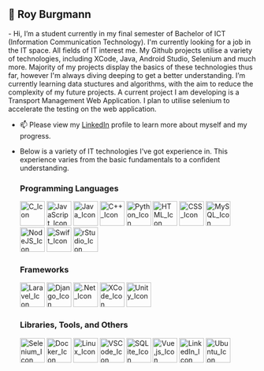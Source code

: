 <h2>👋 Roy Burgmann</h2> 
- Hi, I’m a student currently in my final semester of Bachelor of ICT (Information Communication Technology). I'm currently looking for a job in the IT       space. All fields of IT interest me. My Github projects utilise a variety of technologies, including XCode, Java, Android Studio, Selenium and much more.   Majority of my projects display the basics of these technologies thus far, however I'm always diving deeping to get a better understanding. I’m currently   learning data stuctures and algorithms, with the aim to reduce the complexity of my future projects. A current project I am developing is a Transport       Management Web Application. I plan to utilise selenium to accelerate the testing on the web application.  

- 📫 Please view my <a href="linkedin.com/in/roy-burgmann-0a59bb228">LinkedIn</a> profile to learn more about myself and my progress.
- Below is a variety of IT technologies I've got experience in. This experience varies from the basic fundamentals to a confident understanding.
    <h3>Programming Languages</h3>
    <img width="50px "src="https://cdn.jsdelivr.net/gh/devicons/devicon/icons/c/c-original.svg" alt="C_Icon">
    <img width="50px "src="https://cdn.jsdelivr.net/gh/devicons/devicon/icons/javascript/javascript-plain.svg" alt="JavaScript_Icon">
    <img width="50px" src="https://cdn.jsdelivr.net/gh/devicons/devicon/icons/java/java-original.svg" alt="Java_Icon">
    <img width="50px" src="https://cdn.jsdelivr.net/gh/devicons/devicon/icons/cplusplus/cplusplus-original.svg" alt="C++_Icon">
    <img width="50px" src="https://cdn.jsdelivr.net/gh/devicons/devicon/icons/python/python-original.svg" alt="Python_Icon">
    <img width="50px" src="https://cdn.jsdelivr.net/gh/devicons/devicon/icons/html5/html5-original.svg" alt="HTML_Icon">
    <img width="50px" src="https://cdn.jsdelivr.net/gh/devicons/devicon/icons/css3/css3-original.svg" alt="CSS_Icon">
    <img width="50px" src="https://cdn.jsdelivr.net/gh/devicons/devicon/icons/mysql/mysql-original-wordmark.svg" alt="MySQL_Icon">
    <img width="50px" src="https://cdn.jsdelivr.net/gh/devicons/devicon/icons/nodejs/nodejs-original.svg" alt="NodeJS_Icon">
    <img width="50px" src="https://cdn.jsdelivr.net/gh/devicons/devicon/icons/swift/swift-original.svg" alt="Swift_Icon">
    <img width="50px" src="https://cdn.jsdelivr.net/gh/devicons/devicon/icons/rstudio/rstudio-original.svg" alt="rStudio_Icon">


    <h3>Frameworks</h3>
    <img width="50px "src="https://cdn.jsdelivr.net/gh/devicons/devicon/icons/laravel/laravel-plain-wordmark.svg" alt="Laravel_Icon">
    <img width="50px" src="https://cdn.jsdelivr.net/gh/devicons/devicon/icons/django/django-plain-wordmark.svg" alt="Django_Icon">
    <img width="50px" src="https://cdn.jsdelivr.net/gh/devicons/devicon/icons/dotnetcore/dotnetcore-original.svg" alt=".Net_Icon">
    <img width="50px" src="https://cdn.jsdelivr.net/gh/devicons/devicon/icons/xcode/xcode-original.svg" alt="XCode_Icon">
    <img width="50px" src="https://cdn.jsdelivr.net/gh/devicons/devicon/icons/unity/unity-original-wordmark.svg" alt="Unity_Icon">



    <h3>Libraries, Tools, and Others</h3>
    <img width="50px "src="https://cdn.jsdelivr.net/gh/devicons/devicon/icons/selenium/selenium-original.svg" alt="Selenium_Icon">
    <img width="50px" src="https://cdn.jsdelivr.net/gh/devicons/devicon/icons/docker/docker-original-wordmark.svg" alt="Docker_Icon"> 
    <img width="50px" src="https://cdn.jsdelivr.net/gh/devicons/devicon/icons/linux/linux-original.svg" alt="Linux_Icon">
    <img width="50px" src="https://cdn.jsdelivr.net/gh/devicons/devicon/icons/vscode/vscode-original.svg" alt="VSCode_Icon">
    <img width="50px" src="https://cdn.jsdelivr.net/gh/devicons/devicon/icons/sqlite/sqlite-original-wordmark.svg" alt="SQLite_Icon">
    <img width="50px" src="https://cdn.jsdelivr.net/gh/devicons/devicon/icons/vuejs/vuejs-original-wordmark.svg" alt="Vue,js_Icon">
    <img width="50px" src="https://cdn.jsdelivr.net/gh/devicons/devicon/icons/linkedin/linkedin-original.svg" alt="LinkedIn_Icon">
    <img width="50px" src="https://cdn.jsdelivr.net/gh/devicons/devicon/icons/ubuntu/ubuntu-plain-wordmark.svg" alt="Ubuntu_Icon">
   


<!---
royburgmann/royburgmann is a ✨ special ✨ repository because its `README.md` (this file) appears on your GitHub profile.
You can click the Preview link to take a look at your changes.
--->
